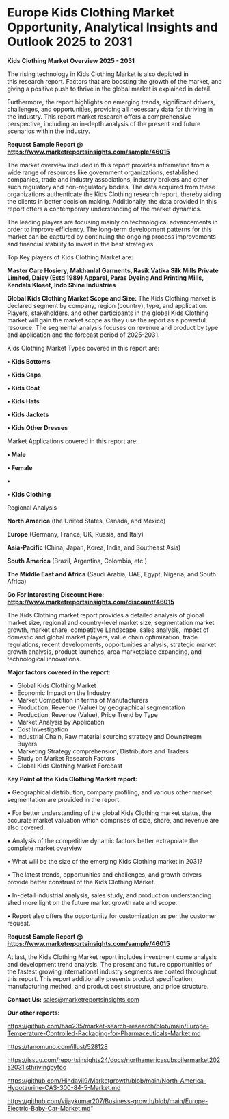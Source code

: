 # Europe Kids Clothing Market Opportunity, Analytical Insights and Outlook 2025 to 2031

<Strong> Kids Clothing Market Overview 2025 - 2031</strong>

The rising technology in Kids Clothing Market is also depicted in this research report. Factors that are boosting the growth of the market, and giving a positive push to thrive in the global market is explained in detail.

Furthermore, the report highlights on emerging trends, significant drivers, challenges, and opportunities, providing all necessary data for thriving in the industry. This report market research offers a comprehensive perspective, including an in-depth analysis of the present and future scenarios within the industry.

<strong>Request Sample Report @ <a href=https://www.marketreportsinsights.com/sample/46015>https://www.marketreportsinsights.com/sample/46015</a></strong>

The market overview included in this report provides information from a wide range of resources like government organizations, established companies, trade and industry associations, industry brokers and other such regulatory and non-regulatory bodies. The data acquired from these organizations authenticate the Kids Clothing research report, thereby aiding the clients in better decision making. Additionally, the data provided in this report offers a contemporary understanding of the market dynamics.

The leading players are focusing mainly on technological advancements in order to improve efficiency. The long-term development patterns for this market can be captured by continuing the ongoing process improvements and financial stability to invest in the best strategies.

Top Key players of Kids Clothing Market are:

<strong>Master Care Hosiery, Makhanlal Garments, Rasik Vatika Silk Mills Private Limited, Daisy (Estd 1989) Apparel, Paras Dyeing And Printing Mills, Kendals Kloset, Indo Shine Industries</strong>

<strong><b>Global Kids Clothing Market Scope and Size:</b></strong>
The Kids Clothing market is declared segment by company, region (country), type, and application. Players, stakeholders, and other participants in the global Kids Clothing market will gain the market scope as they use the report as a powerful resource. The segmental analysis focuses on revenue and product by type and application and the forecast period of 2025-2031.

Kids Clothing Market Types covered in this report are:

<strong>•  Kids Bottoms

•  Kids Caps

•  Kids Coat

•  Kids Hats

•  Kids Jackets

•  Kids Other Dresses</strong>

Market Applications covered in this report are:

<strong>•  Male

•  Female

•  

•  Kids Clothing</strong> 

Regional Analysis

<strong>North America</strong> (the United States, Canada, and Mexico)

<strong>Europe</strong> (Germany, France, UK, Russia, and Italy)

<strong>Asia-Pacific</strong> (China, Japan, Korea, India, and Southeast Asia)

<strong>South America</strong> (Brazil, Argentina, Colombia, etc.)

<strong>The Middle East and Africa</strong> (Saudi Arabia, UAE, Egypt, Nigeria, and South Africa)

<strong>Go For Interesting Discount Here: <a href=https://www.marketreportsinsights.com/discount/46015>https://www.marketreportsinsights.com/discount/46015</a></strong>

The Kids Clothing market report provides a detailed analysis of global market size, regional and country-level market size, segmentation market growth, market share, competitive Landscape, sales analysis, impact of domestic and global market players, value chain optimization, trade regulations, recent developments, opportunities analysis, strategic market growth analysis, product launches, area marketplace expanding, and technological innovations.

<strong><b>Major factors covered in the report:</b></strong>
<ul>
  <li>Global Kids Clothing Market </li>
  <li>Economic Impact on the Industry</li>
  <li>Market Competition in terms of Manufacturers</li>
  <li>Production, Revenue (Value) by geographical segmentation</li>
  <li>Production, Revenue (Value), Price Trend by Type</li>
  <li>Market Analysis by Application</li>
  <li>Cost Investigation</li>
  <li>Industrial Chain, Raw material sourcing strategy and Downstream Buyers</li>
  <li>Marketing Strategy comprehension, Distributors and Traders</li>
  <li>Study on Market Research Factors</li>
  <li>Global Kids Clothing Market Forecast</li>
</ul>

<strong><b>Key Point of the Kids Clothing Market report:</b></strong>

• Geographical distribution, company profiling, and various other market segmentation are provided in the report.

• For better understanding of the global Kids Clothing market status, the accurate market valuation which comprises of size, share, and revenue are also covered.

• Analysis of the competitive dynamic factors better extrapolate the complete market overview

• What will be the size of the emerging Kids Clothing market in 2031?

• The latest trends, opportunities and challenges, and growth drivers provide better construal of the Kids Clothing Market.

• In-detail industrial analysis, sales study, and production understanding shed more light on the future market growth rate and scope.

• Report also offers the opportunity for customization as per the customer request.

<strong>Request Sample Report @ <a href=https://www.marketreportsinsights.com/sample/46015>https://www.marketreportsinsights.com/sample/46015</a></strong>

At last, the Kids Clothing Market report includes investment come analysis and development trend analysis. The present and future opportunities of the fastest growing international industry segments are coated throughout this report. This report additionally presents product specification, manufacturing method, and product cost structure, and price structure.

<strong>Contact Us:</strong>
sales@marketreportsinsights.com

<strong>Our other reports:</strong>

<a href=https://github.com/haq235/market-search-research/blob/main/Europe-Temperature-Controlled-Packaging-for-Pharmaceuticals-Market.md>https://github.com/haq235/market-search-research/blob/main/Europe-Temperature-Controlled-Packaging-for-Pharmaceuticals-Market.md</a>

<a href=https://tanomuno.com/illust/528128>https://tanomuno.com/illust/528128</a>

<a href=https://issuu.com/reportsinsights24/docs/northamericasubsoilermarket20252031isthrivingbyfoc>https://issuu.com/reportsinsights24/docs/northamericasubsoilermarket20252031isthrivingbyfoc</a>

<a href=https://github.com/Hindavii9/Marketgrowth/blob/main/North-America-Hypotaurine-CAS-300-84-5-Market.md>https://github.com/Hindavii9/Marketgrowth/blob/main/North-America-Hypotaurine-CAS-300-84-5-Market.md</a>

<a href=https://github.com/vijaykumar207/Business-growth/blob/main/Europe-Electric-Baby-Car-Market.md>https://github.com/vijaykumar207/Business-growth/blob/main/Europe-Electric-Baby-Car-Market.md</a>"
